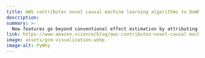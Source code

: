 ```yaml
---
title: AWS contributes novel causal machine learning algorithms to DoWhy Python library
description:
summary: >-
  New features go beyond conventional effect estimation by attributing events to individual components of complex systems.
link: https://www.amazon.science/blog/aws-contributes-novel-causal-machine-learning-algorithms-to-dowhy
image: assets/gcm-visualization.webp
image-alt: PyWhy
---
```

